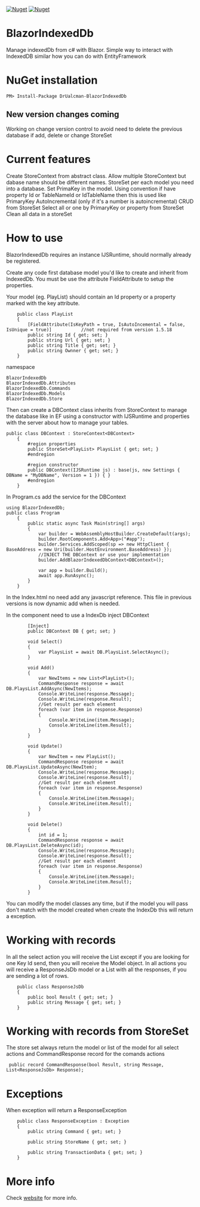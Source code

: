 [![Nuget](https://img.shields.io/nuget/v/DrUalcman-BlazorIndexedDb?style=for-the-badge)](https://www.nuget.org/packages/DrUalcman-BlazorIndexedDb)
[![Nuget](https://img.shields.io/nuget/dt/DrUalcman-BlazorIndexedDb?style=for-the-badge)](https://www.nuget.org/packages/DrUalcman-BlazorIndexedDb)


# BlazorIndexedDb
Manage indexedDb from c# with Blazor. Simple way to interact with IndexedDB similar how you can do with EntityFramework

# NuGet installation
```PM> Install-Package DrUalcman-BlazorIndexedDb```

## New version changes coming
Working on change version control to avoid need to delete the previous database if add, delete or change StoreSet

# Current features
Create StoreContext<TStore> from abstract class. Allow multiple StoreContext but dabase name should be different names.
StoreSet per each model you need into a database.
Set PrimaKey in the model. Using convention if have property Id or TableNameId or IdTableName then this is used like PrimaryKey AutoIncremental (only if it's a number is autoincremental)
CRUD from StoreSet
Select all or one by PrimaryKey or property from StoreSet
Clean all data in a storeSet

# How to use
BlazorIndexedDb requires an instance IJSRuntime, should normally already be registered.

Create any code first database model you'd like to create and inherit from IndexedDb. You must be use the attribute FieldAttribute to setup the properties.

Your model (eg. PlayList) should contain an Id property or a property marked with the key attribute.

```
    public class PlayList
    {
        [FieldAttribute(IsKeyPath = true, IsAutoIncemental = false, IsUnique = true)]           //not required from version 1.5.18
        public string Id { get; set; }
        public string Url { get; set; }
        public string Title { get; set; }
        public string Ownner { get; set; }
    }
```

namespace

```
BlazorIndexedDb
BlazorIndexedDb.Attributes
BlazorIndexedDb.Commands
BlazorIndexedDb.Models
BlazorIndexedDb.Store
```

Then can create a DBContext class inherits from StoreContext<TSore> to manage the database like in EF using a constructor with IJSRuntime and properties with the server about how to manage your tables.

```
public class DBContext : StoreContext<DBContext>
    {
        #region properties
        public StoreSet<PlayList> PlaysList { get; set; }
        #endregion

        #region constructor
        public DBContext(IJSRuntime js) : base(js, new Settings { DBName = "MyDBName", Version = 1 }) { }
        #endregion
    }
```
In Program.cs add the service for the DBContext

```
using BlazorIndexedDb;
public class Program
    {
        public static async Task Main(string[] args)
        {
            var builder = WebAssemblyHostBuilder.CreateDefault(args);
            builder.RootComponents.Add<App>("#app");
            builder.Services.AddScoped(sp => new HttpClient { BaseAddress = new Uri(builder.HostEnvironment.BaseAddress) });
            //INJECT THE DBContext or use your implementation
            builder.AddBlazorIndexedDbContext<DBContext>();

            var app = builder.Build();
            await app.RunAsync();
        }
    }
```
In the Index.html no need add any javascript reference. This file in previous versions is now dynamic add when is needed.

In the component need to use a IndexDb inject DBContext

```
        [Inject]
        public DBContext DB { get; set; }

        void Select()
        {
            var PlaysList = await DB.PlaysList.SelectAsync();
        }

        void Add()
        {
            var NewItems = new List<PlayList>();
            CommandResponse response = await DB.PlaysList.AddAsync(NewItems);
            Console.WriteLine(response.Message);
            Console.WriteLine(response.Result);
            //Get result per each element
            foreach (var item in response.Response)
            {
                Console.WriteLine(item.Message);
                Console.WriteLine(item.Result);
            }
        }

        void Update()
        {
            var NewItem = new PlayList();
            CommandResponse response = await DB.PlaysList.UpdateAsync(NewItem);
            Console.WriteLine(response.Message);
            Console.WriteLine(response.Result);
            //Get result per each element
            foreach (var item in response.Response)
            {
                Console.WriteLine(item.Message);
                Console.WriteLine(item.Result);
            }
        }

        void Delete()
        {
            int id = 1;
            CommandResponse response = await DB.PlaysList.DeleteAsync(id);
            Console.WriteLine(response.Message);
            Console.WriteLine(response.Result);
            //Get result per each element
            foreach (var item in response.Response)
            {
                Console.WriteLine(item.Message);
                Console.WriteLine(item.Result);
            }
        }
```

You can modify the model classes any time, but if the model you will pass don't match with the model created when create the IndexDb this will return a exception.

# Working with records
In all the select action you will receive the List<TModel> except if you are looking for one Key Id send, then you will receive the Model object.
In all actions you will receive a ResponseJsDb model or a List<ResponseJsDb> with all the responses, if you are sending a lot of rows.

```
    public class ResponseJsDb
    {
        public bool Result { get; set; }
        public string Message { get; set; }
    }
```

# Working with records from StoreSet
The store set always return the model or list of the model for all select actions and CommandResponse record for the comands actions

```
 public record CommandResponse(bool Result, string Message, List<ResponseJsDb> Response);
```

# Exceptions
When exception will return a ResponseException

```
    public class ResponseException : Exception
    {
        public string Command { get; set; }

        public string StoreName { get; set; }

        public string TransactionData { get; set; }
    }
```

# More info
Check [website](https://blazorindexdb.community-mall.com/) for more info.
